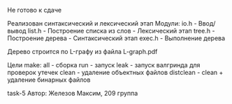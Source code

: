Не готово к сдаче

Реализован синтаксический и лексический этап
Модули:
io.h - Ввод/вывод
list.h - Построение списка из слов - Лексический этап
tree.h - Построение дерева - Синтаксический этап
exec.h - Выполнение дерева

Дерево строится по L-графу из файла L-graph.pdf

Цели make:
all - сборка
run - запуск
leak - запуск валгринда для проверок утечек
clean - удаление объектных файлов
distclean - clean + удаление бинарных файлов


task-5
Автор: Железов Максим, 209 группа
